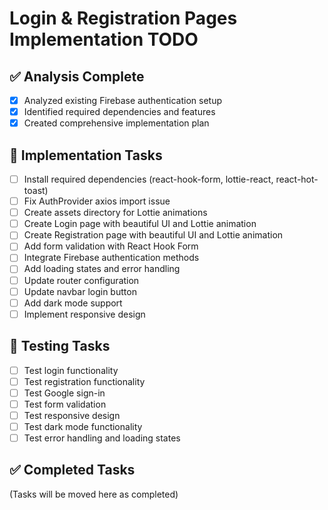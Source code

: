 # Login & Registration Pages Implementation TODO

## ✅ Analysis Complete

- [x] Analyzed existing Firebase authentication setup
- [x] Identified required dependencies and features
- [x] Created comprehensive implementation plan

## 🚧 Implementation Tasks

- [ ] Install required dependencies (react-hook-form, lottie-react, react-hot-toast)
- [ ] Fix AuthProvider axios import issue
- [ ] Create assets directory for Lottie animations
- [ ] Create Login page with beautiful UI and Lottie animation
- [ ] Create Registration page with beautiful UI and Lottie animation
- [ ] Add form validation with React Hook Form
- [ ] Integrate Firebase authentication methods
- [ ] Add loading states and error handling
- [ ] Update router configuration
- [ ] Update navbar login button
- [ ] Add dark mode support
- [ ] Implement responsive design

## 🔄 Testing Tasks

- [ ] Test login functionality
- [ ] Test registration functionality
- [ ] Test Google sign-in
- [ ] Test form validation
- [ ] Test responsive design
- [ ] Test dark mode functionality
- [ ] Test error handling and loading states

## ✅ Completed Tasks

(Tasks will be moved here as completed)
